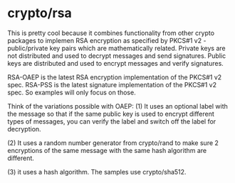 # crypto/rsa

This is pretty cool because it combines functionality from other crypto packages to implemen RSA encryption as specified by PKCS#1 v2 - public/private key pairs which are mathematically related. Private keys are not distributed and used to decrypt messages and send signatures. Public keys are distributed and used to encrypt messages and verify signatures.

RSA-OAEP is the latest RSA encryption implementation of the PKCS#1 v2 spec. RSA-PSS is the latest signature implementation of the PKCS#1 v2 spec. So examples will only focus on those.

Think of the variations possible with OAEP:
(1) It uses an optional label with the message so that if the same public key is used to encrypt different types of messages, you can verify the label and switch off the label for decryption.

(2) It uses a random number generator from crypto/rand to make sure 2 encryptions of the same message with the same hash algorithm are different.

(3) it uses a hash algorithm. The samples use crypto/sha512.
